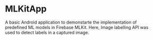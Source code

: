 # MLKitApp

A basic Android application to demonstarte the implementation of predefined ML models in Firebase MLKit.
Here, Image labelling API was used to detect labels in a captured image. 
